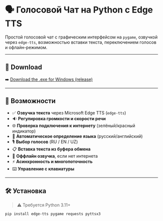 # 🗣️ Голосовой Чат на Python с Edge TTS

Простой голосовой чат с графическим интерфейсом на `pygame`, озвучкой через `edge-tts`, возможностью вставки текста, переключением голосов и офлайн-режимом.

---

## 💾 Download

➡️ [Download the .exe for Windows (release)](https://github.com/dead0000012/free_tts/releases/tag/free)

---

## 🚀 Возможности

- ✅ **Озвучка текста** через Microsoft Edge TTS (`edge-tts`)
- 🔉 **Регулировка громкости и скорости речи**
- 🌐 **Проверка подключения к интернету** (зелёный/красный индикатор)
- 🧠 **Автоматическое определение языка** (русский/английский)
- 🎙️ **Выбор голосов** (RU / EN / UZ)
- 📋 **Вставка текста из буфера обмена**
- 💾 **Оффлайн озвучка**, если нет интернета
- ⚡ **Асинхронность и многопоточность**
- ⌨️ **Управление с клавиатуры**

---

## 🛠️ Установка

> ⚠️ Требуется Python 3.11+

```bash
pip install edge-tts pygame requests pyttsx3
